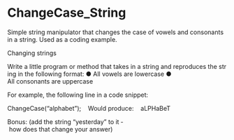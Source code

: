 # ChangeCase_String
Simple string manipulator that changes the case of vowels and consonants in a string. Used as a coding example.

Changing strings 

Write a little program or method that takes in a string and reproduces the string in the following format:
● All vowels are lowercase
● All consonants are uppercase

For example, the following line in a code snippet:

ChangeCase(“alphabet”);    Would produce:    aLPHaBeT

Bonus: (add the string “yesterday” to it ­ how does that change your answer) 
